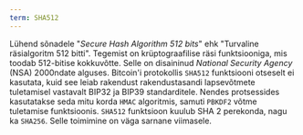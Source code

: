 ```yaml
---
term: SHA512
---
```


Lühend sõnadele "*Secure Hash Algorithm 512 bits*" ehk "Turvaline räsialgoritm 512 bitti". Tegemist on krüptograafilise räsi funktsiooniga, mis toodab 512-bitise kokkuvõtte. Selle on disaininud *National Security Agency* (NSA) 2000ndate alguses. Bitcoin'i protokollis `SHA512` funktsiooni otseselt ei kasutata, kuid see leiab rakendust rakendustasandi lapsevõtmete tuletamisel vastavalt BIP32 ja BIP39 standarditele. Nendes protsessides kasutatakse seda mitu korda `HMAC` algoritmis, samuti `PBKDF2` võtme tuletamise funktsioonis. `SHA512` funktsioon kuulub SHA 2 perekonda, nagu ka `SHA256`. Selle toimimine on väga sarnane viimasele.
